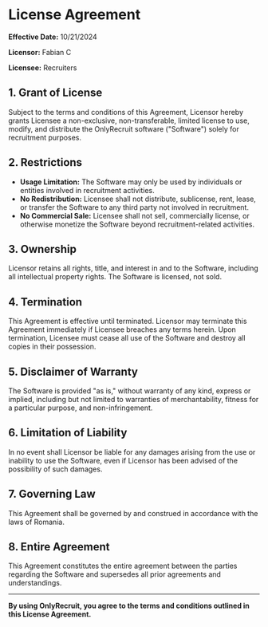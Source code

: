 # License Agreement

**Effective Date:** 10/21/2024

**Licensor:** Fabian C

**Licensee:** Recruiters

## 1. Grant of License

Subject to the terms and conditions of this Agreement, Licensor hereby grants Licensee a non-exclusive, non-transferable, limited license to use, modify, and distribute the OnlyRecruit software ("Software") solely for recruitment purposes.

## 2. Restrictions

- **Usage Limitation:** The Software may only be used by individuals or entities involved in recruitment activities.
- **No Redistribution:** Licensee shall not distribute, sublicense, rent, lease, or transfer the Software to any third party not involved in recruitment.
- **No Commercial Sale:** Licensee shall not sell, commercially license, or otherwise monetize the Software beyond recruitment-related activities.

## 3. Ownership

Licensor retains all rights, title, and interest in and to the Software, including all intellectual property rights. The Software is licensed, not sold.

## 4. Termination

This Agreement is effective until terminated. Licensor may terminate this Agreement immediately if Licensee breaches any terms herein. Upon termination, Licensee must cease all use of the Software and destroy all copies in their possession.

## 5. Disclaimer of Warranty

The Software is provided "as is," without warranty of any kind, express or implied, including but not limited to warranties of merchantability, fitness for a particular purpose, and non-infringement.

## 6. Limitation of Liability

In no event shall Licensor be liable for any damages arising from the use or inability to use the Software, even if Licensor has been advised of the possibility of such damages.

## 7. Governing Law

This Agreement shall be governed by and construed in accordance with the laws of Romania.

## 8. Entire Agreement

This Agreement constitutes the entire agreement between the parties regarding the Software and supersedes all prior agreements and understandings.

---

**By using OnlyRecruit, you agree to the terms and conditions outlined in this License Agreement.**
